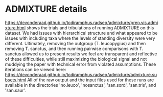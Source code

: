 # ADMIXTURE details

https://devonderaad.github.io/todiramphus.radseq/admixture/prep.vis.admixture.html shows the trials and tribulations of running ADMIXTURE on this dataset. We had issues with hierarchical structure and what appeared to be issues with including taxa where the levels of standing diversity were very different. Ultimately, removing the outgroup (T. leucopygius) and then removing T. sanctus, and then running pairwise comparisons with T. sanctus allowed us to present results we feel are transparent and reflective of these difficulties, while still maximizing the biological signal and not muddying the paper with technical error from violated assumptions. These iterations can be viewed here:  https://devonderaad.github.io/todiramphus.radseq/admixture/admixture.subsets.html All of the raw output and the input files used for these runs are available in the directories 'no.leuco', 'nosanctus', 'san.sord', 'san.tris', and 'san.saur'.

